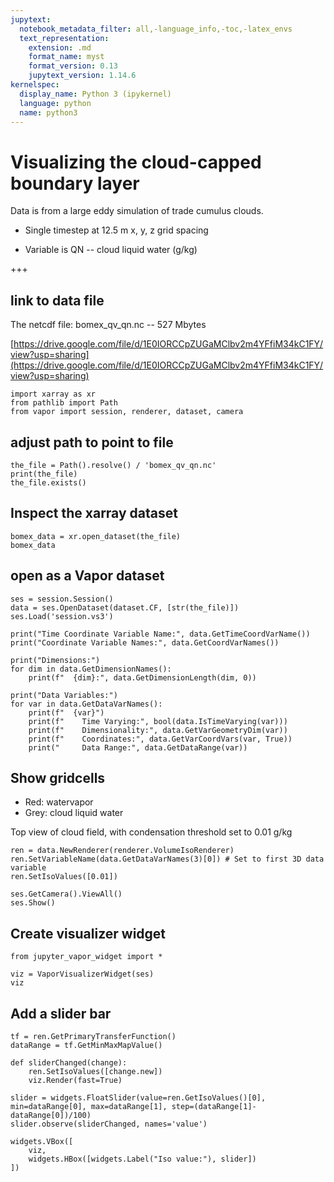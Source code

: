 ```yaml
---
jupytext:
  notebook_metadata_filter: all,-language_info,-toc,-latex_envs
  text_representation:
    extension: .md
    format_name: myst
    format_version: 0.13
    jupytext_version: 1.14.6
kernelspec:
  display_name: Python 3 (ipykernel)
  language: python
  name: python3
---
```


# Visualizing the cloud-capped boundary layer

Data is from a large eddy simulation of trade cumulus clouds.  

* Single timestep at 12.5 m x, y, z grid spacing

* Variable is QN -- cloud liquid water (g/kg)

+++

## link to data file

The netcdf file:  bomex_qv_qn.nc -- 527 Mbytes

[https://drive.google.com/file/d/1E0IORCCpZUGaMClbv2m4YFfiM34kC1FY/view?usp=sharing](https://drive.google.com/file/d/1E0IORCCpZUGaMClbv2m4YFfiM34kC1FY/view?usp=sharing)

```{code-cell} ipython3
import xarray as xr
from pathlib import Path
from vapor import session, renderer, dataset, camera
```

## adjust path to point to file 

```{code-cell} ipython3
the_file = Path().resolve() / 'bomex_qv_qn.nc'
print(the_file)
the_file.exists()
```

## Inspect the xarray dataset

```{code-cell} ipython3
bomex_data = xr.open_dataset(the_file)
bomex_data
```

## open as a Vapor dataset

```{code-cell} ipython3
ses = session.Session()
data = ses.OpenDataset(dataset.CF, [str(the_file)])
ses.Load('session.vs3')
```

```{code-cell} ipython3
print("Time Coordinate Variable Name:", data.GetTimeCoordVarName())
print("Coordinate Variable Names:", data.GetCoordVarNames())

print("Dimensions:")
for dim in data.GetDimensionNames():
    print(f"  {dim}:", data.GetDimensionLength(dim, 0))

print("Data Variables:")
for var in data.GetDataVarNames():
    print(f"  {var}")
    print(f"    Time Varying:", bool(data.IsTimeVarying(var)))
    print(f"    Dimensionality:", data.GetVarGeometryDim(var))
    print(f"    Coordinates:", data.GetVarCoordVars(var, True))
    print("     Data Range:", data.GetDataRange(var))
```

## Show gridcells

* Red: watervapor
* Grey: cloud liquid water
  
Top view of cloud field, with condensation threshold set to 0.01 g/kg

```{code-cell} ipython3
ren = data.NewRenderer(renderer.VolumeIsoRenderer)
ren.SetVariableName(data.GetDataVarNames(3)[0]) # Set to first 3D data variable
ren.SetIsoValues([0.01])

ses.GetCamera().ViewAll()
ses.Show()
```

## Create visualizer widget

```{code-cell} ipython3
from jupyter_vapor_widget import *

viz = VaporVisualizerWidget(ses)
viz
```

## Add a slider bar

```{code-cell} ipython3
tf = ren.GetPrimaryTransferFunction()
dataRange = tf.GetMinMaxMapValue()

def sliderChanged(change):
    ren.SetIsoValues([change.new])
    viz.Render(fast=True)

slider = widgets.FloatSlider(value=ren.GetIsoValues()[0], min=dataRange[0], max=dataRange[1], step=(dataRange[1]-dataRange[0])/100)
slider.observe(sliderChanged, names='value')

widgets.VBox([
    viz,
    widgets.HBox([widgets.Label("Iso value:"), slider])
])
```

